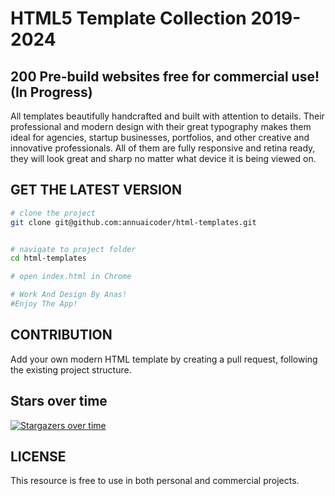 # HTML5 Template Collection 2019-2024


## 200 Pre-build websites free for commercial use! (In Progress)


All templates beautifully handcrafted and built with attention to details. Their professional and modern design with their great typography makes them ideal for agencies, startup businesses, portfolios, and other creative and innovative professionals. All of them are fully responsive and retina ready, they will look great and sharp no matter what device it is being viewed on. 

## GET THE LATEST VERSION

```bash
# clone the project
git clone git@github.com:annuaicoder/html-templates.git


# navigate to project folder
cd html-templates

# open index.html in Chrome

# Work And Design By Anas!
#Enjoy The App!

```

## CONTRIBUTION

Add your own modern HTML template by creating a pull request, following the existing project structure.


## Stars over time

[![Stargazers over time](https://starchart.cc/kyokidG/html-templates.svg)](https://starchart.cc/kyokidG/html-templates)


## LICENSE 

This resource is free to use in both personal and commercial projects.
